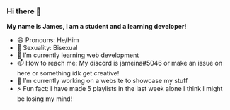 ### Hi there 👋
**My name is James, I am a student and a learning developer!**
- 😄 Pronouns: He/Him
- 🌈 Sexuality: Bisexual
- 🌱 I’m currently learning web development
- 📫 How to reach me: My discord is jameina#5046 or make an issue on here or something idk get creative!
- 🔭 I’m currently working on a website to showcase my stuff
- ⚡ Fun fact: I have made 5 playlists in the last week alone I think I might be losing my mind!

<!--
**jamesafk/jamesafk** is a ✨ _special_ ✨ repository because its `README.md` (this file) appears on your GitHub profile.

Here are some ideas to get you started:

- 🔭 I’m currently working on ...
- 🌱 I’m currently learning ...
- 👯 I’m looking to collaborate on ...
- 🤔 I’m looking for help with ...
- 💬 Ask me about ...
- 📫 How to reach me: ...
- 😄 Pronouns: ...
- ⚡ Fun fact: ...
-->
